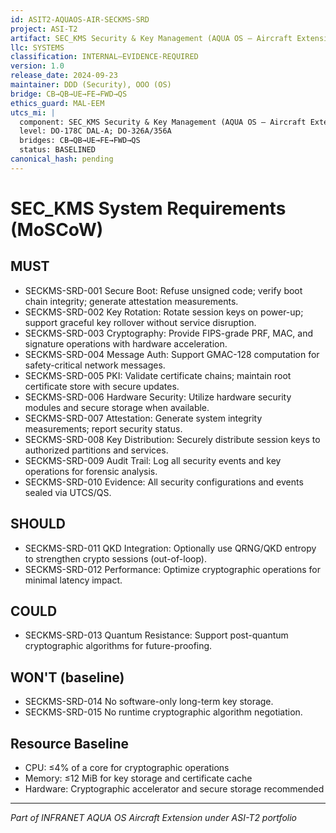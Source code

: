 ```yaml
---
id: ASIT2-AQUAOS-AIR-SECKMS-SRD
project: ASI-T2
artifact: SEC_KMS Security & Key Management (AQUA OS — Aircraft Extension) SRD
llc: SYSTEMS
classification: INTERNAL–EVIDENCE-REQUIRED
version: 1.0
release_date: 2024-09-23
maintainer: DDD (Security), OOO (OS)
bridge: CB→QB→UE→FE→FWD→QS
ethics_guard: MAL-EEM
utcs_mi: |
  component: SEC_KMS Security & Key Management (AQUA OS — Aircraft Extension)
  level: DO-178C DAL-A; DO-326A/356A
  bridges: CB→QB→UE→FE→FWD→QS
  status: BASELINED
canonical_hash: pending
---
```


# SEC_KMS System Requirements (MoSCoW)

## MUST

- SECKMS-SRD-001 Secure Boot: Refuse unsigned code; verify boot chain integrity; generate attestation measurements.
- SECKMS-SRD-002 Key Rotation: Rotate session keys on power-up; support graceful key rollover without service disruption.
- SECKMS-SRD-003 Cryptography: Provide FIPS-grade PRF, MAC, and signature operations with hardware acceleration.
- SECKMS-SRD-004 Message Auth: Support GMAC-128 computation for safety-critical network messages.
- SECKMS-SRD-005 PKI: Validate certificate chains; maintain root certificate store with secure updates.
- SECKMS-SRD-006 Hardware Security: Utilize hardware security modules and secure storage when available.
- SECKMS-SRD-007 Attestation: Generate system integrity measurements; report security status.
- SECKMS-SRD-008 Key Distribution: Securely distribute session keys to authorized partitions and services.
- SECKMS-SRD-009 Audit Trail: Log all security events and key operations for forensic analysis.
- SECKMS-SRD-010 Evidence: All security configurations and events sealed via UTCS/QS.

## SHOULD

- SECKMS-SRD-011 QKD Integration: Optionally use QRNG/QKD entropy to strengthen crypto sessions (out-of-loop).
- SECKMS-SRD-012 Performance: Optimize cryptographic operations for minimal latency impact.

## COULD

- SECKMS-SRD-013 Quantum Resistance: Support post-quantum cryptographic algorithms for future-proofing.

## WON'T (baseline)

- SECKMS-SRD-014 No software-only long-term key storage.
- SECKMS-SRD-015 No runtime cryptographic algorithm negotiation.

## Resource Baseline

- CPU: ≤4% of a core for cryptographic operations
- Memory: ≤12 MiB for key storage and certificate cache
- Hardware: Cryptographic accelerator and secure storage recommended

---

*Part of INFRANET AQUA OS Aircraft Extension under ASI-T2 portfolio*